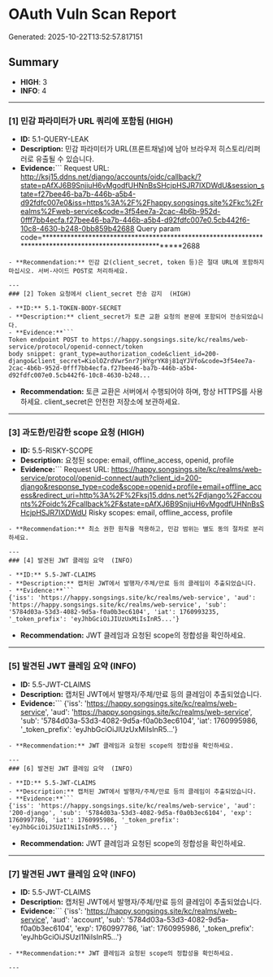 # OAuth Vuln Scan Report

Generated: 2025-10-22T13:52:57.817151

## Summary
- **HIGH**: 3
- **INFO**: 4

---
### [1] 민감 파라미터가 URL 쿼리에 포함됨  (HIGH)

- **ID:** 5.1-QUERY-LEAK
- **Description:** 민감 파라미터가 URL(프론트채널)에 남아 브라우저 히스토리/리퍼러로 유출될 수 있습니다.
- **Evidence:**```
Request URL: http://ksj15.ddns.net/django/accounts/oidc/callback/?state=pAfXJ6B9SnjiuH6vMgodfUHNnBsSHcjpHSJR7IXDWdU&session_state=f27bee46-ba7b-446b-a5b4-d92fdfc007e0&iss=https%3A%2F%2Fhappy.songsings.site%2Fkc%2Frealms%2Fweb-service&code=3f54ee7a-2cac-4b6b-952d-0fff7bb4ecfa.f27bee46-ba7b-446b-a5b4-d92fdfc007e0.5cb442f6-10c8-4630-b248-0bb859b42688
Query param code=**********************************************************************************************************2688
```
- **Recommendation:** 민감 값(client_secret, token 등)은 절대 URL에 포함하지 마십시오. 서버-사이드 POST로 처리하세요.

---
### [2] Token 요청에서 client_secret 전송 감지  (HIGH)

- **ID:** 5.1-TOKEN-BODY-SECRET
- **Description:** client_secret가 토큰 교환 요청의 본문에 포함되어 전송되었습니다.
- **Evidence:**```
Token endpoint POST to https://happy.songsings.site/kc/realms/web-service/protocol/openid-connect/token
body snippet: grant_type=authorization_code&client_id=200-django&client_secret=KiolOZrdVwr5nr7jHYgrYK8j81qYJVfo&code=3f54ee7a-2cac-4b6b-952d-0fff7bb4ecfa.f27bee46-ba7b-446b-a5b4-d92fdfc007e0.5cb442f6-10c8-4630-b248...
```
- **Recommendation:** 토큰 교환은 서버에서 수행되어야 하며, 항상 HTTPS를 사용하세요. client_secret은 안전한 저장소에 보관하세요.

---
### [3] 과도한/민감한 scope 요청  (HIGH)

- **ID:** 5.5-RISKY-SCOPE
- **Description:** 요청된 scope: email, offline_access, openid, profile
- **Evidence:**```
Request URL: https://happy.songsings.site/kc/realms/web-service/protocol/openid-connect/auth?client_id=200-django&response_type=code&scope=openid+profile+email+offline_access&redirect_uri=http%3A%2F%2Fksj15.ddns.net%2Fdjango%2Faccounts%2Foidc%2Fcallback%2F&state=pAfXJ6B9SnjiuH6vMgodfUHNnBsSHcjpHSJR7IXDWdU
Risky scopes: email, offline_access, profile
```
- **Recommendation:** 최소 권한 원칙을 적용하고, 민감 범위는 별도 동의 절차로 분리하세요.

---
### [4] 발견된 JWT 클레임 요약  (INFO)

- **ID:** 5.5-JWT-CLAIMS
- **Description:** 캡처된 JWT에서 발행자/주체/만료 등의 클레임이 추출되었습니다.
- **Evidence:**```
{'iss': 'https://happy.songsings.site/kc/realms/web-service', 'aud': 'https://happy.songsings.site/kc/realms/web-service', 'sub': '5784d03a-53d3-4082-9d5a-f0a0b3ec6104', 'iat': 1760993235, '_token_prefix': 'eyJhbGciOiJIUzUxMiIsInR5...'}
```
- **Recommendation:** JWT 클레임과 요청된 scope의 정합성을 확인하세요.

---
### [5] 발견된 JWT 클레임 요약  (INFO)

- **ID:** 5.5-JWT-CLAIMS
- **Description:** 캡처된 JWT에서 발행자/주체/만료 등의 클레임이 추출되었습니다.
- **Evidence:**```
{'iss': 'https://happy.songsings.site/kc/realms/web-service', 'aud': 'https://happy.songsings.site/kc/realms/web-service', 'sub': '5784d03a-53d3-4082-9d5a-f0a0b3ec6104', 'iat': 1760995986, '_token_prefix': 'eyJhbGciOiJIUzUxMiIsInR5...'}
```
- **Recommendation:** JWT 클레임과 요청된 scope의 정합성을 확인하세요.

---
### [6] 발견된 JWT 클레임 요약  (INFO)

- **ID:** 5.5-JWT-CLAIMS
- **Description:** 캡처된 JWT에서 발행자/주체/만료 등의 클레임이 추출되었습니다.
- **Evidence:**```
{'iss': 'https://happy.songsings.site/kc/realms/web-service', 'aud': '200-django', 'sub': '5784d03a-53d3-4082-9d5a-f0a0b3ec6104', 'exp': 1760997786, 'iat': 1760995986, '_token_prefix': 'eyJhbGciOiJSUzI1NiIsInR5...'}
```
- **Recommendation:** JWT 클레임과 요청된 scope의 정합성을 확인하세요.

---
### [7] 발견된 JWT 클레임 요약  (INFO)

- **ID:** 5.5-JWT-CLAIMS
- **Description:** 캡처된 JWT에서 발행자/주체/만료 등의 클레임이 추출되었습니다.
- **Evidence:**```
{'iss': 'https://happy.songsings.site/kc/realms/web-service', 'aud': 'account', 'sub': '5784d03a-53d3-4082-9d5a-f0a0b3ec6104', 'exp': 1760997786, 'iat': 1760995986, '_token_prefix': 'eyJhbGciOiJSUzI1NiIsInR5...'}
```
- **Recommendation:** JWT 클레임과 요청된 scope의 정합성을 확인하세요.

---
